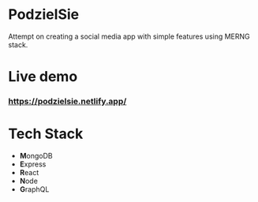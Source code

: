 # PodzielSie

Attempt on creating a social media app with simple features using MERNG stack.

# Live demo

### https://podzielsie.netlify.app/


# Tech Stack

- **M**ongoDB
- **E**xpress
- **R**eact
- **N**ode
- **G**raphQL
